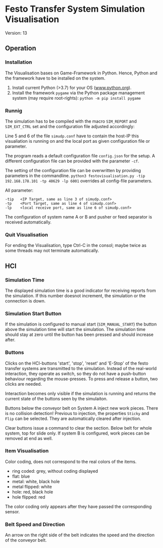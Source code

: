 # Festo Transfer System Simulation Visualisation #
Version: 13

## Operation ##
### Installation ###
The Visualisation bases on Game-Framework in Python. Hence, Python and the framework have to be installed on the system.

1. Install current Python (>3.7) for your OS (www.python.org).
2. Install the framework `pygame` via the Python package management system (may require root-rights):
```python -m pip install pygame```

### Runnig ###
The simulation has to be compiled with the macro `SIM_REPORT` and `SIM_EXT_CTRL` set and the configuration file adjusted accordingly:

Line 5 and 6 of the file `simudp.conf` have to contain the host-IP this visualiation is running on and the local port as given configuration file or parameter.

The program reads a default configuration file `config.json` for the setup. A different configuration file can be provided with the parameter `-cf`.

The setting of the configuration file can be overwritten by providing parameters in the commandline.
```python3 festovisualisation.py -tip 192.168.178.101 -tp 40629 -lp 6001```
overrides all config-file parameters.

All parameter:

```
-tip   <IP Target, same as line 3 of simudp.conf>
-tp    <Port Target, same as line 4 of simudp.conf>
-lp    <local receive port, same as line 6 of simudp.conf>
``` 
The configuration of system name A or B and pusher or feed separator is received automatically.

### Quit Visualisation ###
For ending the Visualisation, type Ctrl-C in the consol; maybe twice as some threads may not terminate automatically.

## HCI ##

### Simulation Time ###
The displayed simulation time is a good indicator for receiving reports from the simulation. If this number doesnot increment, the simulation or the connection is down.

### Simulation Start Button ###
If the simulation is configured to manual start (`SIM_MANUAL_START`) the button above the simulation time will start the simulation. The simulation time should stay at zero until the button has been pressed and should increase after.
 
### Buttons ###
Clicks on the HCI-buttons 'start', 'stop', 'reset' and 'E-Stop' of the festo transfer systems are transmitted to the simulation. Instead of the real-world interaction, they operate as switch, so they do not have a push-button behaviour regarding the mouse-presses. To press and release a button, two clicks are needed. 

Interaction becomes only visible if the simulation is running and returns the current state of the buttons seen by the simulaiton.

Buttons below the conveyor belt on System A inject new work pieces. There is no collision detection! Previous to injection, the properties `Sticky` and `Flip` can be selected. They are automatically cleared after injection. 

Clear buttons issue a command to clear the section. Below belt for whole system, top for slide only. If system B is configured, work pieces can be removed at end as well.

### Item Visualisation ###
Color coding, does not correspond to the real colors of the items.

- ring coded: grey, without coding displayed
- flat: blue
- metal: white, black hole
- metal flipped: white
- hole: red, black hole
- hole flipped: red

The color coding only appears after they have passed the corresponding sensor.

### Belt Speed and Direction
An arrow on the right side of the belt indicates the speed and the direction of the conveyor belt.